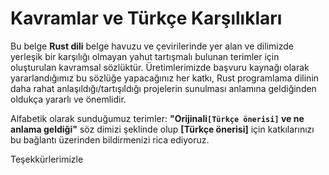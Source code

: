 # Kavramlar ve Türkçe Karşılıkları

Bu belge **Rust dili** belge havuzu ve çevirilerinde yer alan ve dilimizde yerleşik bir karşılığı olmayan yahut tartışmalı bulunan terimler için oluşturulan kavramsal sözlüktür. Üretimlerimizde başvuru kaynağı olarak yararlandığımız bu sözlüğe yapacağınız her katkı, Rust programlama dilinin daha rahat anlaşıldığı/tartışıldığı projelerin sunulması anlamına geldiğinden oldukça yararlı ve önemlidir.  

Alfabetik olarak sunduğumuz terimler: **"Orijinali`[Türkçe önerisi]` ve ne anlama geldiği"** söz dimizi şeklinde olup **[Türkçe önerisi]** için katkılarınızı bu bağlantı üzerinden bildirmenizi rica ediyoruz.

Teşekkürlerimizle
